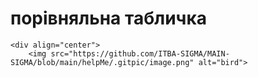 # порівняльна табличка

    <div align="center">
        <img src="https://github.com/ITBA-SIGMA/MAIN-SIGMA/blob/main/helpMe/.gitpic/image.png" alt="bird">

